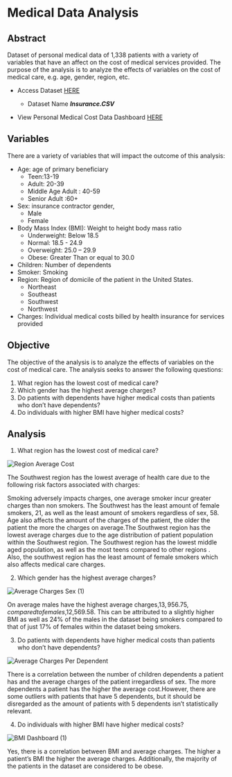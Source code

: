 # Medical Data Analysis

## Abstract

Dataset of personal medical data of 1,338 patients with a variety of variables that have an affect on the cost of medical services provided. The purpose of the analysis is to analyze the effects of variables on the cost of medical care, e.g. age, gender, region, etc. 

- Access Dataset [HERE](https://www.kaggle.com/datasets/mirichoi0218/insurance) 
  - Dataset Name ***Insurance.CSV*** 
  
- View Personal Medical Cost Data Dashboard [HERE](https://public.tableau.com/views/MedicalDataDash/PersonalMedicalDashboard?:language=en-US&:display_count=n&:origin=viz_share_link)

## Variables

There are a variety of variables that will impact the outcome of this analysis:

- Age: age of primary beneficiary
  - Teen:13-19 
  - Adult: 20-39 
  - Middle Age Adult : 40-59 	
  - Senior Adult :60+
- Sex: insurance contractor gender,
  - Male 
  - Female
- Body Mass Index (BMI): Weight to height body mass ratio
  - Underweight: Below 18.5
  - Normal: 18.5 - 24.9
  - Overweight: 25.0 – 29.9
  - Obese: Greater Than or equal to 30.0 
- Children: Number of dependents
- Smoker: Smoking
- Region: Region of domicile of the patient in the United States.
  - Northeast 
  - Southeast 
  - Southwest 
  - Northwest
- Charges: Individual medical costs billed by health insurance for services provided

## Objective

The objective of the analysis is to analyze the effects of variables on the cost of medical care. The analysis seeks to answer the following questions:

1. What region has the lowest cost of medical care?
2. Which  gender has the highest average charges?
3. Do patients with dependents  have higher medical costs than patients who don’t have dependents?
4. Do individuals with higher BMI have higher medical costs?

## Analysis

1. What region has the lowest cost of medical care?

![Region Average Cost](https://user-images.githubusercontent.com/112409778/210587954-5f90f59d-c6be-4b50-bdf1-2dc37af65bd5.jpg)

The Southwest region has the lowest average of health care due to the following risk factors associated with charges:

Smoking adversely impacts charges, one average smoker incur greater charges than non smokers. The Southwest has the least amount of female smokers, 21, as well as the least amount of smokers regardless of sex, 58.
Age also affects the amount of the charges of the patient, the older the patient the more the charges on average.The Southwest region has the lowest average charges due to the age distribution of patient population within the Southwest region. The Southwest  region has the lowest middle aged population, as well as the most teens compared to other regions . Also, the southwest region has the least amount of female smokers which also affects medical care charges.


2. Which  gender has the highest average charges?

![Average Charges Sex (1)](https://user-images.githubusercontent.com/112409778/210586929-fc2105e7-28d7-49c5-a58a-08c070664ded.jpg)

On average males have the highest average charges,$13,956.75,compared to females,$12,569.58. This can be attributed to a slightly higher BMI as well as 24% of the males in the dataset being smokers compared to that of just 17% of females within the dataset being smokers.


3. Do patients with dependents have higher medical costs than patients who don’t have dependents?

![Average Charges Per Dependent](https://user-images.githubusercontent.com/112409778/210587658-e24ac9fd-8157-431e-88b1-d82d8b940698.jpg)

There is a correlation between the number of children dependents a patient has and the average charges of the patient irregardless of sex. The more dependents a patient has the higher the average cost.However, there are some outliers with patients that have 5 dependents, but it should be disregarded as the amount of patients with 5 dependents isn’t statistically relevant.  


4. Do individuals with higher BMI have higher medical costs?

![BMI Dashboard (1)](https://user-images.githubusercontent.com/112409778/210587831-de7fa4c2-4996-483e-9ea3-784ae143a1ab.jpg)

Yes, there is a correlation between BMI and average charges. The higher a patient’s BMI the higher the average charges. Additionally, the majority of the patients in the dataset are considered to be obese. 

